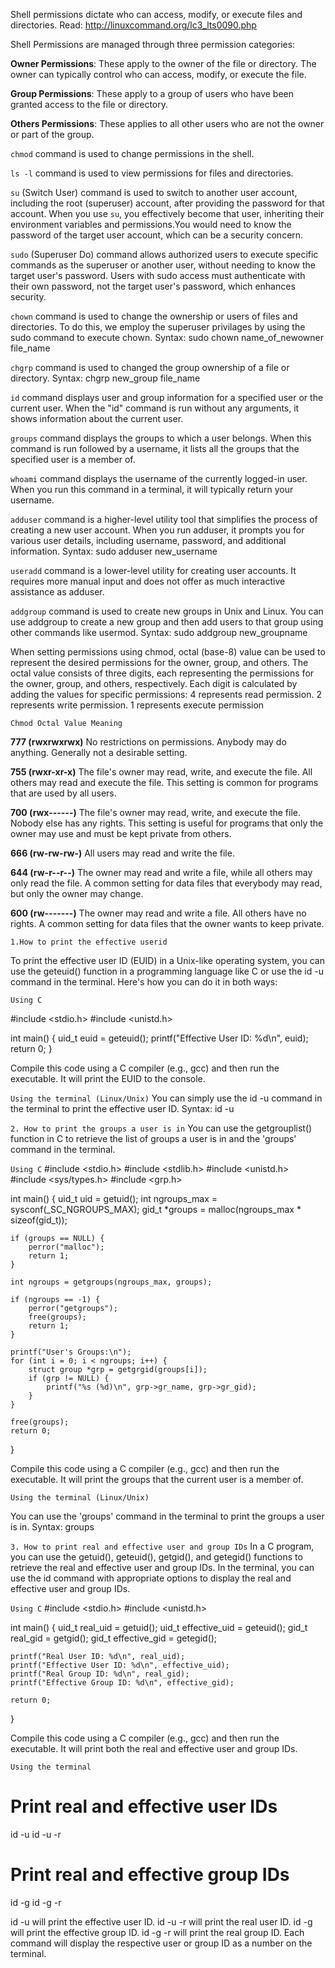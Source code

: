 Shell permissions dictate who can access, modify, or execute files and directories. Read:
http://linuxcommand.org/lc3_lts0090.php

Shell Permissions are managed through three permission categories:

**Owner Permissions**: These apply to the owner of the file or directory. The owner can typically control who can access, modify, or execute the file.

**Group Permissions**: These apply to a group of users who have been granted access to the file or directory.

**Others Permissions**: These applies to all other users who are not the owner or part of the group.

`chmod` command is used to change permissions in the shell.


`ls -l` command is used to view permissions for files and directories.

`su` (Switch User) command is used to switch to another user account, including the root (superuser) account, after providing the password for that account. When you use `su`, you effectively become that user, inheriting their environment variables and permissions.You would need to know the password of the target user account, which can be a security concern.

`sudo` (Superuser Do) command allows authorized users to execute specific commands as the superuser or another user, without needing to know the target user's password. Users with sudo access must authenticate with their own password, not the target user's password, which enhances security.

`chown` command is used to change the ownership or users of files and directories. To do this, we employ the superuser privilages by using the sudo command to execute chown.
Syntax: sudo chown name_of_newowner file_name

`chgrp` command is used to changed the group ownership of a file or directory.
Syntax: chgrp new_group file_name

`id` command displays user and group information for a specified user or the current user. When the "id" command is run without any arguments, it shows information about the current user.

`groups` command displays the groups to which a user belongs. When this command is run followed by a username, it lists all the groups that the specified user is a member of.

`whoami` command displays the username of the currently logged-in user. When you run this command in a terminal, it will typically return your username.

`adduser` command is a higher-level utility tool that simplifies the process of creating a new user account. When you run adduser, it prompts you for various user details, including username, password, and additional information.
Syntax: sudo adduser new_username

`useradd` command is a lower-level utility for creating user accounts. It requires more manual input and does not offer as much interactive assistance as adduser.

`addgroup` command is used to create new groups in Unix and Linux. You can use addgroup to create a new group and then add users to that group using other commands like usermod.
Syntax: sudo addgroup new_groupname

When setting permissions using chmod, octal (base-8) value can be used to represent the desired permissions for the owner, group, and others. The octal value consists of three digits, each representing the permissions for the owner, group, and others, respectively. Each digit is calculated by adding the values for specific permissions:
4 represents read permission.
2 represents write permission.
1 represents execute permission

`Chmod Octal Value Meaning`

**777 (rwxrwxrwx)** No restrictions on permissions. Anybody may do anything. Generally not a desirable setting.

**755 (rwxr-xr-x)** The file's owner may read, write, and execute the file. All others may read and execute the file. This setting is common for programs that are used by all users.

**700 (rwx------)** The file's owner may read, write, and execute the file. Nobody else has any rights. This setting is useful for programs that only the owner may use and must be kept private from others.

**666 (rw-rw-rw-)** All users may read and write the file.

**644 (rw-r--r--)** The owner may read and write a file, while all others may only read the file. A common setting for data files that everybody may read, but only the owner may change.

**600 (rw-------)** The owner may read and write a file. All others have no rights. A common setting for data files that the owner wants to keep private.

`1.How to print the effective userid`

To print the effective user ID (EUID) in a Unix-like operating system, you can use the geteuid() function in a programming language like C or use the id -u command in the terminal. Here's how you can do it in both ways:

`Using C`

#include <stdio.h>
#include <unistd.h>

int main() {
    uid_t euid = geteuid();
    printf("Effective User ID: %d\n", euid);
    return 0;
}

Compile this code using a C compiler (e.g., gcc) and then run the executable. It will print the EUID to the console.

`Using the terminal (Linux/Unix)`
You can simply use the id -u command in the terminal to print the effective user ID. Syntax: id -u

`2. How to print the groups a user is in`
You can use the getgrouplist() function in C to retrieve the list of groups a user is in and the 'groups' command in the terminal.

`Using C`
#include <stdio.h>
#include <stdlib.h>
#include <unistd.h>
#include <sys/types.h>
#include <grp.h>

int main() {
    uid_t uid = getuid();
    int ngroups_max = sysconf(_SC_NGROUPS_MAX);
    gid_t *groups = malloc(ngroups_max * sizeof(gid_t));

    if (groups == NULL) {
        perror("malloc");
        return 1;
    }

    int ngroups = getgroups(ngroups_max, groups);

    if (ngroups == -1) {
        perror("getgroups");
        free(groups);
        return 1;
    }

    printf("User's Groups:\n");
    for (int i = 0; i < ngroups; i++) {
        struct group *grp = getgrgid(groups[i]);
        if (grp != NULL) {
            printf("%s (%d)\n", grp->gr_name, grp->gr_gid);
        }
    }

    free(groups);
    return 0;
}

Compile this code using a C compiler (e.g., gcc) and then run the executable. It will print the groups that the current user is a member of.

`Using the terminal (Linux/Unix)`

You can use the 'groups' command in the terminal to print the groups a user is in. Syntax: groups

`3. How to print real and effective user and group IDs`
In a C program, you can use the getuid(), geteuid(), getgid(), and getegid() functions to retrieve the real and effective user and group IDs. In the terminal, you can use the id command with appropriate options to display the real and effective user and group IDs.

`Using C`
#include <stdio.h>
#include <unistd.h>

int main() {
    uid_t real_uid = getuid();
    uid_t effective_uid = geteuid();
    gid_t real_gid = getgid();
    gid_t effective_gid = getegid();

    printf("Real User ID: %d\n", real_uid);
    printf("Effective User ID: %d\n", effective_uid);
    printf("Real Group ID: %d\n", real_gid);
    printf("Effective Group ID: %d\n", effective_gid);

    return 0;
}

Compile this code using a C compiler (e.g., gcc) and then run the executable. It will print both the real and effective user and group IDs.

`Using the terminal`
# Print real and effective user IDs
id -u
id -u -r

# Print real and effective group IDs
id -g
id -g -r

id -u will print the effective user ID.
id -u -r will print the real user ID.
id -g will print the effective group ID.
id -g -r will print the real group ID.
Each command will display the respective user or group ID as a number on the terminal.


